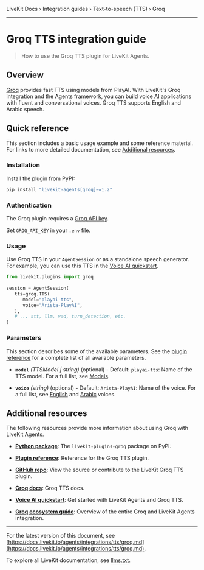 LiveKit Docs › Integration guides › Text-to-speech (TTS) › Groq

---

# Groq TTS integration guide

> How to use the Groq TTS plugin for LiveKit Agents.

## Overview

[Groq](https://groq.com/) provides fast TTS using models from PlayAI. With LiveKit's Groq integration and the Agents framework, you can build voice AI applications with fluent and conversational voices. Groq TTS supports English and Arabic speech.

## Quick reference

This section includes a basic usage example and some reference material. For links to more detailed documentation, see [Additional resources](#additional-resources).

### Installation

Install the plugin from PyPI:

```bash
pip install "livekit-agents[groq]~=1.2"

```

### Authentication

The Groq plugin requires a [Groq API key](https://console.groq.com/keys).

Set `GROQ_API_KEY` in your `.env` file.

### Usage

Use Groq TTS in your `AgentSession` or as a standalone speech generator. For example, you can use this TTS in the [Voice AI quickstart](https://docs.livekit.io/agents/start/voice-ai.md).

```python
from livekit.plugins import groq
   
session = AgentSession(
   tts=groq.TTS(
      model="playai-tts",
      voice="Arista-PlayAI",
   ),
   # ... stt, llm, vad, turn_detection, etc.
)

```

### Parameters

This section describes some of the available parameters. See the [plugin reference](https://docs.livekit.io/reference/python/v1/livekit/plugins/groq/index.html.md#livekit.plugins.groq.TTS) for a complete list of all available parameters.

- **`model`** _(TTSModel | string)_ (optional) - Default: `playai-tts`: Name of the TTS model. For a full list, see [Models](https://console.groq.com/docs/models).

- **`voice`** _(string)_ (optional) - Default: `Arista-PlayAI`: Name of the voice. For a full list, see [English](https://console.groq.com/docs/text-to-speech#available-english-voices) and [Arabic](https://console.groq.com/docs/text-to-speech#available-arabic-voices) voices.

## Additional resources

The following resources provide more information about using Groq with LiveKit Agents.

- **[Python package](https://pypi.org/project/livekit-plugins-groq/)**: The `livekit-plugins-groq` package on PyPI.

- **[Plugin reference](https://docs.livekit.io/reference/python/v1/livekit/plugins/groq/index.html.md#livekit.plugins.groq.TTS)**: Reference for the Groq TTS plugin.

- **[GitHub repo](https://github.com/livekit/agents/tree/main/livekit-plugins/livekit-plugins-groq)**: View the source or contribute to the LiveKit Groq TTS plugin.

- **[Groq docs](https://console.groq.com/docs/text-to-speech)**: Groq TTS docs.

- **[Voice AI quickstart](https://docs.livekit.io/agents/start/voice-ai.md)**: Get started with LiveKit Agents and Groq TTS.

- **[Groq ecosystem guide](https://docs.livekit.io/agents/integrations/groq.md)**: Overview of the entire Groq and LiveKit Agents integration.

---


For the latest version of this document, see [https://docs.livekit.io/agents/integrations/tts/groq.md](https://docs.livekit.io/agents/integrations/tts/groq.md).

To explore all LiveKit documentation, see [llms.txt](https://docs.livekit.io/llms.txt).